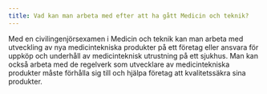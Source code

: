 ```yaml
---
title: Vad kan man arbeta med efter att ha gått Medicin och teknik?
---
```


Med en civilingenjörsexamen i Medicin och teknik kan man arbeta med utveckling av nya
medicintekniska produkter på ett företag eller ansvara för uppköp och underhåll av medicinteknisk
utrustning på ett sjukhus. Man kan också arbeta med de regelverk som utvecklare av medicintekniska
produkter måste förhålla sig till och hjälpa företag att kvalitetssäkra sina produkter.